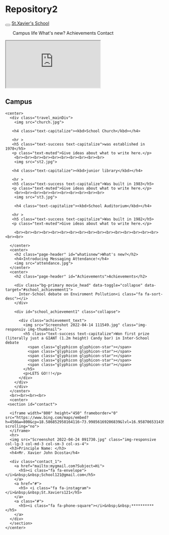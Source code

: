 # Repository2

<!DOCTYPE html>
<html>

<head>
  <title>School Website</title>
  <meta name="viewport" content="width=device-width, initial-scale=1">

  

  <link rel="stylesheet" href="https://maxcdn.bootstrapcdn.com/bootstrap/3.4.0/css/bootstrap.min.css">

  <script src="https://ajax.googleapis.com/ajax/libs/jquery/3.4.1/jquery.min.js"></script>

  <script src="https://maxcdn.bootstrapcdn.com/bootstrap/3.4.0/js/bootstrap.min.js"></script>

  <link rel="stylesheet" href="https://cdnjs.cloudflare.com/ajax/libs/font-awesome/4.7.0/css/font-awesome.min.css">

  <link rel="stylesheet" href="style.css">

</head>

<body>
  
 <nav class="navbar-inverse"  style="position:sticky;top:0;z-index:99999">
  <div class="navbar-header">
    <button type="button" class="navbar-toggle" data-toggle="collapse" data-target="#mynavbar">
      <span class="icon-bar"></span>
      <span class="icon-bar"></span>
      <span class="icon-bar"></span>
    </button>
    <a class="navbar-brand" href="#">St.Xavier's School</a>
  </div>

  <div class="collapse navbar-collapse" id="navbar">
    <ul id="my navbar-div">
      <a id="campuslife" data-target="#campus_life">Campus life</li>
      <a id="New_things" data-target="#whatisnew">What's new?</li>
      <a id="aachievements" data-target="#Achievements">Achievements</li>      
      <a id="Location" data-target="#contact">Contact</li> 
    </ul>
  </div>

 </nav>
<centre>
</centre>
  <div class="container">
    <iframe id="video" src="https://www.youtube.com/embed/9Frow8HMh74"></iframe>
    <h2 class="page-header" id="campus_life">Campus</h2>

    <center>
      <div class="travel_mainDiv">
        <img src="church.jpg">

       <h4 class="text-capitalize"><kbd>School Church</kbd></h4>

       <hr >
       <h5 class="text-success text-capitalize">was established in 1978</h5>
       <p class="text-muted">Give ideas about what to write here.</p>
        <br><br><br><br><br><br><br><br><br><br>
        <img src="st2.jpg">

       <h4 class="text-capitalize"><kbd>junior library</kbd></h4>

       <hr >
       <h5 class="text-success text-capitalize">Was built in 1983</h5>
       <p class="text-muted">Give ideas about what to write here.</p>
        <br><br><br><br><br><br><br><br><br><br>
        <img src="st3.jpg">

        <h4 class="text-capitalize"><kbd>School Auditorium</kbd></h4>

       <hr >
       <h5 class="text-success text-capitalize">Was built in 1982</h5>
       <p class="text-muted">Give ideas about what to write here.</p>

        <br><br><br><br><br><br><br><br><br><br><br><br><br><br><br><br><br><br>

      </center>
      <center>
        <h2 class="page-header" id="whatisnew">What's new?</h2>
        <h4>Introducing Messaging Attendance!</h4>  
        <img src="attendance.jpg">
      </center>
      <center>
        <h2 class="page-header" id="Achievements">Achievements</h2>

        <div class="bg-primary movie_head" data-toggle="collapse" data-target="#school_achievement1">
          Inter-School debate on Enviroment Pollution<i class="fa fa-sort-desc"></i>
        </div>

        <div id="school_achievement1" class="collapse">

          <div class="achievement_text">
            <img src="Screenshot 2022-04-14 111549.jpg" class="img-responsiv img-thumbnail">
            <h5 class="text-success text-capitalize">Won first prize (literally just a GIANT (1.2m height) Candy bar) in Inter-School debate
              <span class="glyphicon glyphicon-star"></span>
              <span class="glyphicon glyphicon-star"></span>
              <span class="glyphicon glyphicon-star"></span>
              <span class="glyphicon glyphicon-star"></span>
              <span class="glyphicon glyphicon-star"></span>
            </h5>
            <p>LETS GO!!!</p>
          </div>
        </div>
        </div>
      </center>
      <br><br><br><br>
      <center>
     <section id="contact">

      <iframe width="800" height="450" frameborder="0" src="https://www.bing.com/maps/embed?h=450&w=800&cp=18.586852958164116~73.99856169206839&lvl=16.958706531439198&typ=d&sty=r&src=SHELL&FORM=MBEDV8" scrolling="no">
      </iframe>
      <hr>
      <img src="Screenshot 2022-04-24 091730.jpg" class="img-responsive col-lg-3 col-md-3 col-sm-3 col-xs-4">
      <h3>Principle Name: </h3>
      <h4>Mr. Xavier John Dcosta</h4>

      <div class="contact_1">
        <a href="mailto:mygmail.com?Subject=Hi">
          <h5><i class="fa fa-envelope"></i>&nbsp;&nbsp;School121@gmail.com</h5>
        </a>
        <a href="#">
          <h5> <i class="fa fa-instagram"></i>&nbsp;&nbsp;St.Xaviers121</h5>
        </a>
        <a class="#">
          <h5><i class="fa fa-phone-square"></i>&nbsp;&nbsp;**********</h5>
        </a>
      </div>
      </section>
    </center>
  </div>

</body>

</html>
